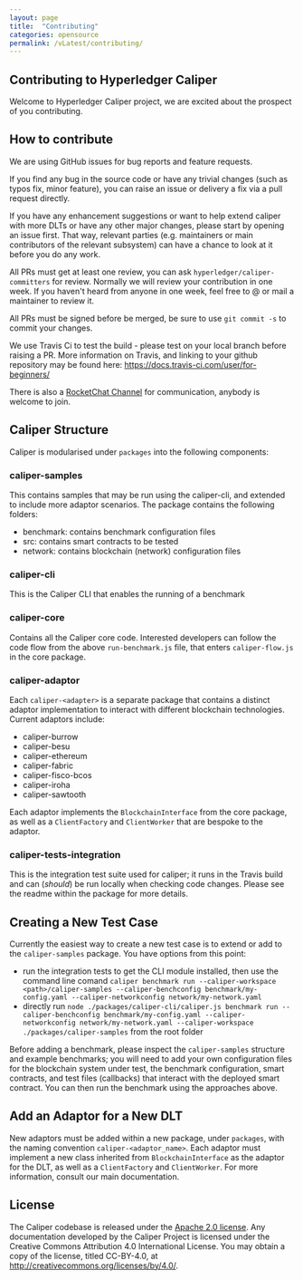 ```yaml
---
layout: page
title:  "Contributing"
categories: opensource
permalink: /vLatest/contributing/
---
```


## Contributing to Hyperledger Caliper

Welcome to Hyperledger Caliper project, we are excited about the prospect of you contributing.

## How to contribute

We are using GitHub issues for bug reports and feature requests.

If you find any bug in the source code or have any trivial changes (such as typos fix, minor feature), you can raise an issue or delivery a fix via a pull request directly.

If you have any enhancement suggestions or want to help extend caliper with more DLTs or have any other major changes, please start by opening an issue first.
That way, relevant parties (e.g. maintainers or main contributors of the relevant subsystem) can have a chance to look at it before you do any work.

All PRs must get at least one review, you can ask `hyperledger/caliper-committers` for review.
Normally we will review your contribution in one week.
If you haven't heard from anyone in one week, feel free to @ or mail a maintainer to review it.

All PRs must be signed before be merged, be sure to use `git commit -s` to commit your changes.

We use Travis Ci to test the build - please test on your local branch before raising a PR. More information on Travis, and linking to your github repository may be found here: https://docs.travis-ci.com/user/for-beginners/
   
There is also a [RocketChat Channel](https://chat.hyperledger.org/channel/caliper) for communication, anybody is welcome to join. 

## Caliper Structure
Caliper is modularised under `packages` into the following components:

### caliper-samples
This contains samples that may be run using the caliper-cli, and extended to include more adaptor scenarios. The package contains the following folders:
- benchmark: contains benchmark configuration files
- src: contains smart contracts to be tested
- network: contains blockchain (network) configuration files

### caliper-cli
This is the Caliper CLI that enables the running of a benchmark

### caliper-core
Contains all the Caliper core code. Interested developers can follow the code flow from the above `run-benchmark.js` file, that enters `caliper-flow.js` in the core package.

### caliper-adaptor
Each `caliper-<adapter>` is a separate package that contains a distinct adaptor implementation to interact with different blockchain technologies. Current adaptors include:
- caliper-burrow
- caliper-besu
- caliper-ethereum
- caliper-fabric
- caliper-fisco-bcos
- caliper-iroha
- caliper-sawtooth

Each adaptor implements the `BlockchainInterface` from the core package, as well as a `ClientFactory` and `ClientWorker` that are bespoke to the adaptor.

### caliper-tests-integration
This is the integration test suite used for caliper; it runs in the Travis build and can (*should*) be run locally when checking code changes. Please see the readme within the package for more details.

## Creating a New Test Case

Currently the easiest way to create a new test case is to extend or add to the `caliper-samples` package. You have options from this point:
- run the integration tests to get the CLI module installed, then use the command line comand `caliper benchmark run --caliper-workspace <path>/caliper-samples --caliper-benchconfig benchmark/my-config.yaml --caliper-networkconfig network/my-network.yaml`
- directly run `node ./packages/caliper-cli/caliper.js benchmark run --caliper-benchconfig benchmark/my-config.yaml --caliper-networkconfig network/my-network.yaml --caliper-workspace ./packages/caliper-samples` from the root folder

Before adding a benchmark, please inspect the `caliper-samples` structure and example benchmarks; you will need to add your own configuration files for the blockchain system under test, the benchmark configuration, smart contracts, and test files (callbacks) that interact with the deployed smart contract. You can then run the benchmark using the approaches above.
    
## Add an Adaptor for a New DLT
  
New adaptors must be added within a new package, under `packages`, with the naming convention `caliper-<adaptor_name>`. Each adaptor must implement a new class inherited from `BlockchainInterface` as the adaptor for the DLT, as well as a `ClientFactory` and `ClientWorker`. For more information, consult our main documentation.
  
## License
The Caliper codebase is released under the [Apache 2.0 license](./LICENSE.md). Any documentation developed by the Caliper Project is licensed under the Creative Commons Attribution 4.0 International License. You may obtain a copy of the license, titled CC-BY-4.0, at http://creativecommons.org/licenses/by/4.0/.
